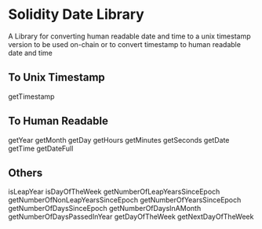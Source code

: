 # Solidity Date Library

A Library for converting human readable date and time to a unix timestamp version to be used on-chain
or to convert timestamp to human readable date and time

## To Unix Timestamp

getTimestamp

## To Human Readable

getYear
getMonth
getDay
getHours
getMinutes
getSeconds
getDate
getTime
getDateFull

## Others

isLeapYear
isDayOfTheWeek
getNumberOfLeapYearsSinceEpoch
getNumberOfNonLeapYearsSinceEpoch
getNumberOfYearsSinceEpoch
getNumberOfDaysSinceEpoch
getNumberOfDaysInAMonth
getNumberOfDaysPassedInYear
getDayOfTheWeek
getNextDayOfTheWeek
